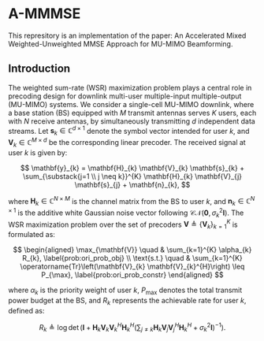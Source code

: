 # A-MMMSE
This represitory is an implementation of the paper: An Accelerated Mixed Weighted-Unweighted MMSE Approach for MU-MIMO Beamforming.
## Introduction
The weighted sum-rate (WSR) maximization problem plays a central role in precoding design for downlink multi-user multiple-input multiple-output (MU-MIMO) systems. We consider a single-cell MU-MIMO downlink, where a base station (BS) equipped with $M$ transmit antennas serves $K$ users, each with $N$ receive antennas, by simultaneously transmitting $d$ independent data streams. Let $\mathbf{s}_k \in \mathbb{C}^{d \times 1}$ denote the symbol vector intended for user $k$, and $\mathbf{V}_k \in \mathbb{C}^{M \times d}$ be the corresponding linear precoder. The received signal at user $k$ is given by:

$$
\mathbf{y}_{k} = \mathbf{H}_{k} \mathbf{V}_{k} \mathbf{s}_{k} + \sum_{\substack{j=1 \\ j \neq k}}^{K} \mathbf{H}_{k} \mathbf{V}_{j} \mathbf{s}_{j} + \mathbf{n}_{k},
$$

where $\mathbf{H}_k \in \mathbb{C}^{N \times M}$ is the channel matrix from the BS to user $k$, and $\mathbf{n}_k \in \mathbb{C}^{N \times 1}$ is the additive white Gaussian noise vector following $\mathcal{CN}(\mathbf{0}, \sigma_k^2 \mathbf{I})$.
The WSR maximization problem over the set of precoders $\mathbf{V} \triangleq \{\mathbf{V}_k\}_{k=1}^K$ is formulated as:

$$
    \begin{aligned}
        \max_{\mathbf{V}} \quad & \sum_{k=1}^{K} \alpha_{k} R_{k}, \label{prob:ori_prob_obj} \\
        \text{s.t.} \quad & \sum_{k=1}^{K} \operatorname{Tr}\left(\mathbf{V}_{k} \mathbf{V}_{k}^{H}\right) \leq P_{\max}, \label{prob:ori_prob_constr}
    \end{aligned}
$$

where $\alpha_k$ is the priority weight of user $k$, $P_{\text{max}}$ denotes the total transmit power budget at the BS, and $R_k$ represents the achievable rate for user $k$, defined as:

$$
R_{k} \triangleq \log \operatorname{det} \left(\mathbf{I} + \mathbf{H}_{k} \mathbf{V}_{k} \mathbf{V}_{k}^{H} \mathbf{H}_{k}^{H} \left( \sum_{j \neq k} \mathbf{H}_{k} \mathbf{V}_{j} \mathbf{V}_{j}^{H} \mathbf{H}_{k}^{H} + \sigma_k^{2} \mathbf{I} \right)^{-1} \right).
$$
